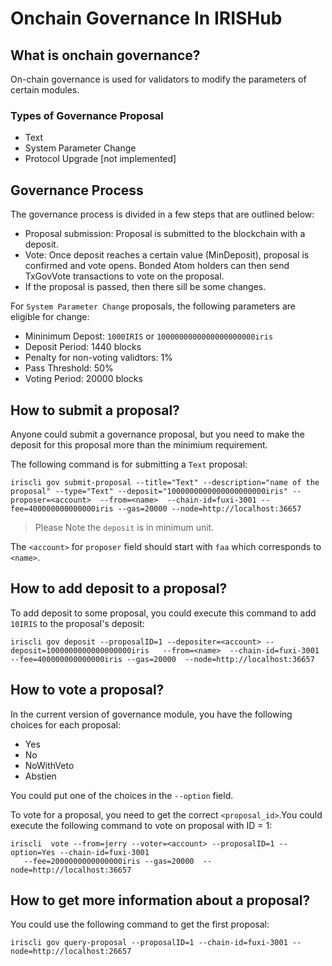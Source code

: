 # Onchain Governance In IRISHub

## What is onchain governance?

On-chain governance is used for validators to modify the parameters of certain modules.

### Types of Governance Proposal

* Text
* System Parameter Change
* Protocol Upgrade [not implemented]

## Governance Process

The governance process is divided in a few steps that are outlined below:

* Proposal submission: Proposal is submitted to the blockchain with a deposit.
* Vote: Once deposit reaches a certain value (MinDeposit), proposal is confirmed and vote opens. Bonded Atom holders can then send TxGovVote transactions to vote on the proposal.
* If the proposal is passed, then there sill be some changes. 


For `System Parameter Change` proposals, the following parameters are eligible for change:

* Mininimum Depost: `1000IRIS` or `1000000000000000000000iris`
* Deposit Period: 1440 blocks
* Penalty for non-voting validtors: 1%
* Pass Threshold: 50%
* Voting Period: 20000 blocks

## How to submit a proposal?

Anyone could submit a governance proposal, but you need to make the deposit for this proposal more than the minimium requirement.

The following command is for submitting a `Text` proposal:

```
iriscli gov submit-proposal --title="Text" --description="name of the proposal" --type="Text" --deposit="1000000000000000000000iris" --proposer=<account>  --from=<name>  --chain-id=fuxi-3001 --fee=400000000000000iris --gas=20000 --node=http://localhost:36657
```

> Please Note the `deposit` is in minimum unit.

The `<account>` for `proposer` field should start with `faa` which corresponds to `<name>`.


## How to add deposit to a proposal?

To add deposit to some proposal, you could execute this command to add `10IRIS` to the proposal's deposit:

```
iriscli gov deposit --proposalID=1 --depositer=<account> --deposit=1000000000000000000iris   --from=<name>  --chain-id=fuxi-3001  --fee=400000000000000iris --gas=20000  --node=http://localhost:36657 
```

## How to vote a proposal?

In the current version of governance module, you have the following choices for each proposal:
* Yes
* No
* NoWithVeto
* Abstien

You could put one of the choices in the `--option` field. 

To vote for a proposal, you need to get the correct `<proposal_id>`.You could execute the following command to vote on proposal with ID = 1:
```
iriscli  vote --from=jerry --voter=<account> --proposalID=1 --option=Yes --chain-id=fuxi-3001
   --fee=2000000000000000iris --gas=20000  --node=http://localhost:36657
```

## How to get more information about a proposal?

You could use the following command to get the first proposal:  
```
iriscli gov query-proposal --proposalID=1 --chain-id=fuxi-3001 --node=http://localhost:26657

```

